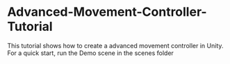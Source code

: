# Advanced-Movement-Controller-Tutorial
This tutorial shows how to create a advanced movement controller in Unity. For a quick start, run the Demo scene in the scenes folder
